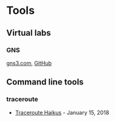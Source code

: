 # Tools

## Virtual labs

### GNS

[gns3.com](https://www.gns3.com/), [GitHub](https://github.com/GNS3)

## Command line tools

### traceroute

- [Traceroute Haikus](https://labs.ripe.net/author/ben_cox/traceroute-haikus/) - January 15, 2018
